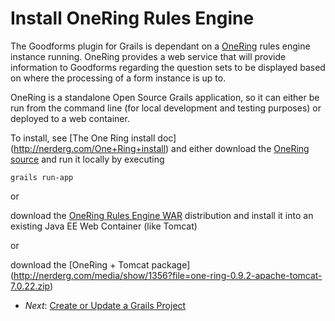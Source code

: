 Install OneRing Rules Engine
====

The Goodforms plugin for Grails is dependant on a [OneRing](http://nerderg.com/One+Ring) rules engine instance running.  OneRing provides a web service
that will provide information to Goodforms regarding the question sets to be displayed based on where the processing
of a form instance is up to.

OneRing is a standalone Open Source Grails application, so it can either be run from the command line (for local development and testing
purposes) or deployed to a web container.

To install, see [The One Ring install doc] (http://nerderg.com/One+Ring+install) and either download the
[OneRing source](https://github.com/pmcneil/One-Ring) and run it locally by executing

    grails run-app

or

download the [OneRing Rules Engine WAR](http://nerderg.com/media/show/1295?file=rulesEngine-0.7.war) distribution and install it
into an existing Java EE Web Container (like Tomcat)

or

download the [OneRing + Tomcat package] (http://nerderg.com/media/show/1356?file=one-ring-0.9.2-apache-tomcat-7.0.22.zip)

* _Next_: [Create or Update a Grails Project](03-CreateOrUpdateGrailsProject.md)
